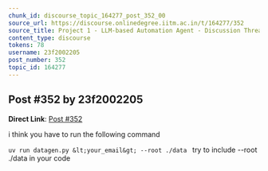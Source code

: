 ```yaml
---
chunk_id: discourse_topic_164277_post_352_00
source_url: https://discourse.onlinedegree.iitm.ac.in/t/164277/352
source_title: Project 1 - LLM-based Automation Agent - Discussion Thread [TDS Jan 2025]
content_type: discourse
tokens: 78
username: 23f2002205
post_number: 352
topic_id: 164277
---
```


## Post #352 by 23f2002205

**Direct Link**: [Post #352](https://discourse.onlinedegree.iitm.ac.in/t/164277/352)

i think you have to run the following command

`uv run datagen.py &lt;your_email&gt; --root ./data
`
try to include --root ./data in your code

